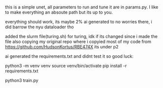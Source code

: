 this is a simple unet, all parameters to run and tune it are in params.py. I like to make everything an absoute path but its up to you. 

everything should work, its maybe 2% ai generated to no worries there, i did barrow the nyu dataloader tho

added the slurm file(turing.sh) for turing, idk if its changed since i made the file also copying my original repo where i copyied most of my code from https://github.com/HudsonKortus/RBE474X its under p2

ai generated the requirements.txt and didnt test it so good luck:

python3 -m venv venv
source venv/bin/activate
pip install -r requirements.txt


python3 train.py